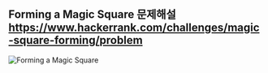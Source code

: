 Forming a Magic Square 문제해설
https://www.hackerrank.com/challenges/magic-square-forming/problem 
---------------------------------------------
![Forming a Magic Square](https://user-images.githubusercontent.com/56715366/68335532-f983cd80-011f-11ea-96a2-d9c3477ccc31.jpg)
